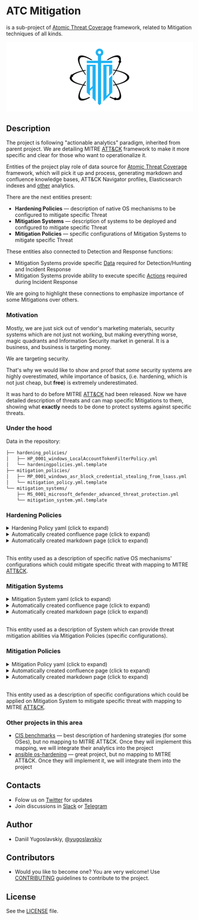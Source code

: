 # ATC Mitigation

is a sub-project of [Atomic Threat Coverage](https://github.com/atc-project/atomic-threat-coverage) framework, related to Mitigation techniques of all kinds.

![](images/logo_v1.png)

## Description

The project is following "actionable analytics" paradigm, inherited from parent project. We are detailing MITRE [ATT&CK](https://attack.mitre.org/) framework to make it more specific and clear for those who want to operationalize it. 

Entities of the project play role of data source for [Atomic Threat Coverage](https://github.com/atc-project/atomic-threat-coverage) framework, which will pick it up and process, generating markdown and confluence knowledge bases, ATT&CK Navigator profiles, Elasticsearch indexes and [other](https://github.com/atc-project/atomic-threat-coverage#how-it-works) analytics.

<!-- Unfortunately, analytics of this project are not **fully** actionable, providing commands/configurations which could be executed only manually. We believe that one day somebody will develop project with automation abilities for mitigation, just like [Atomic Red Team](https://github.com/redcanaryco/atomic-red-team) done it for Threat Simulation tests. -->

There are the next entities present:

- **Hardening Policies** — description of native OS mechanisms to be configured to mitigate specific Threat
- **Mitigation Systems** — description of systems to be deployed and configured to mitigate specific Threat
- **Mitigation Policies** — specific configurations of Mitigation Systems to mitigate specific Threat

These entities also connected to Detection and Response functions:

- Mitigation Systems provide specific [Data](https://github.com/atc-project/atomic-threat-coverage#data-needed) required for Detection/Hunting and Incident Response
- Mitigation Systems provide ability to execute specific [Actions](https://github.com/atc-project/atomic-threat-coverage#response-actions) required during Incident Response

We are going to highlight these connections to emphasize importance of some Mitigations over others.

### Motivation

Mostly, we are just sick out of vendor's marketing materials, security systems which are not just not working, but making everything worse, magic quadrants and Information Security market in general. It is a business, and business is targeting money. 

We are targeting security.  

That's why we would like to show and proof that *some* security systems are highly overestimated, while importance of basics, (i.e. hardening, which is not just cheap, but **free**) is extremely underestimated.

It was hard to do before MITRE [ATT&CK](https://attack.mitre.org/) had been released. Now we have detailed description of threats and can map specific Mitigations to them, showing what **exactly** needs to be done to protect systems against specific threats.  

### Under the hood

Data in the repository:

```
├── hardening_policies/
│   ├── HP_0001_windows_LocalAccountTokenFilterPolicy.yml
│   └── hardeningpolicies.yml.template
├── mitigation_policies/
│   ├── MP_0001_windows_asr_block_credential_stealing_from_lsass.yml
│   └── mitigation_policy.yml.template
└── mitigation_systems/
    ├── MS_0001_microsoft_defender_advanced_threat_protection.yml
    └── mitigation_system.yml.template
```

### Hardening Policies

<details>
  <summary>Hardening Policy yaml (click to expand)</summary>
  <img src="images/hp_yaml_v1.png" />
</details>

<details>
  <summary>Automatically created confluence page (click to expand)</summary>
  <img src="images/hp_confl_v1.png" />
</details>

<details>
  <summary>Automatically created markdown page (click to expand)</summary>
  <img src="images/hp_md_v1.png" />
</details>

<br>

This entity used as a description of specific native OS mechanisms' configurations which could mitigate specific threat with mapping to MITRE [ATT&CK](https://attack.mitre.org/).

### Mitigation Systems

<details>
  <summary>Mitigation System yaml (click to expand)</summary>
  <img src="images/ms_yaml_v1.png" />
</details>

<details>
  <summary>Automatically created confluence page (click to expand)</summary>
  <img src="images/ms_confl_v1.png" />
</details>

<details>
  <summary>Automatically created markdown page (click to expand)</summary>
  <img src="images/ms_md_v1.png" />
</details>

<br>

This entity used as a description of System which can provide threat mitigation abilities via Mitigation Policies (specific configurations).

### Mitigation Policies

<details>
  <summary>Mitigation Policy yaml (click to expand)</summary>
  <img src="images/mp_yaml_v1.png" />
</details>

<details>
  <summary>Automatically created confluence page (click to expand)</summary>
  <img src="images/mp_cinfl_v1.png" />
</details>

<details>
  <summary>Automatically created markdown page (click to expand)</summary>
  <img src="images/mp_md_v1.png" />
</details>

<br>

This entity used as a description of specific configurations which could be applied on Mitigation System to mitigate specific threat with mapping to MITRE [ATT&CK](https://attack.mitre.org/).

### Other projects in this area

- [CIS benchmarks](https://www.cisecurity.org/cis-benchmarks/) — best description of hardening strategies (for some OSes), but no mapping to MITRE ATT&CK. Once they will implement this mapping, we will integrate their analytics into the project
- [ansible os-hardening](https://github.com/dev-sec/ansible-os-hardening) — great project, but no mapping to MITRE ATT&CK. Once they will implement it, we will integrate them into the project

## Contacts

- Folow us on [Twitter](https://twitter.com/atc_project) for updates
- Join discussions in [Slack](https://join.slack.com/t/atomicthreatcoverage/shared_invite/enQtNTMwNDUyMjY2MTE5LTk1ZTY4NTBhYjFjNjhmN2E3OTMwYzc4MTEyNTVlMTVjMDZmMDg2OWYzMWRhMmViMjM5YmM1MjhkOWFmYjE5MjA) or [Telegram](https://t.me/atomic_threat_coverage) 

## Author

- Daniil Yugoslavskiy, [@yugoslavskiy](https://github.com/yugoslavskiy)

## Contributors

- Would you like to become one? You are very welcome! Use [CONTRIBUTING](https://github.com/atc-project/atomic-threat-coverage/blob/master/CONTRIBUTING.md) guidelines to contribute to the project.

## License

See the [LICENSE](LICENSE) file.
